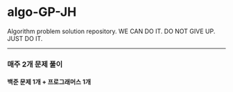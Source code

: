 # algo-GP-JH
Algorithm problem solution repository. 
WE CAN DO IT. 
DO NOT GIVE UP. 
JUST DO IT.



---------------------------------------------
### 매주 2개 문제 풀이
#### 백준 문제 1개 + 프로그래머스 1개

